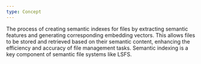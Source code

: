 ```yaml
---
type: Concept
---
```


The process of creating semantic indexes for files by extracting semantic features and generating corresponding embedding vectors. This allows files to be stored and retrieved based on their semantic content, enhancing the efficiency and accuracy of file management tasks. Semantic indexing is a key component of semantic file systems like LSFS.